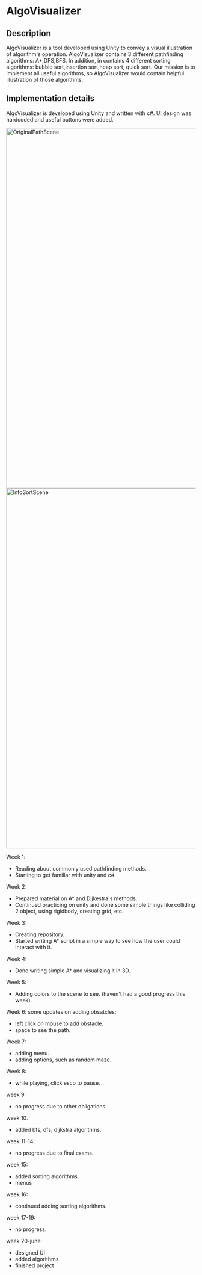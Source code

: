 # AlgoVisualizer

## Description
AlgoVisualizer is a tool developed using Unity to convey a visual illustration of algorithm's operation. AlgoVisualizer contains 3 different pathfinding algorithms: A*,DFS,BFS. In addition, in contains 4 different sorting algorithms: bubble sort,insertion sort,heap sort, quick sort.
Our mission is to implement all useful algorithms, so AlgoVisualizer would contain helpful illustration of those algorithms.

## Implementation details
AlgoVisualizer is developed using Unity and written with c#. UI design was hardcoded and useful buttons were added.

<img width="958" alt="OriginalPathScene" src="https://user-images.githubusercontent.com/73337305/127785268-28a45bd3-6baa-4d7f-bc57-da387f937f73.png">
<img width="958" alt="InfoSortScene" src="https://user-images.githubusercontent.com/73337305/127785348-aceeac5b-5633-49dc-8d4c-dca3111420df.png">



Week 1:
- Reading about commonly used pathfinding methods.
- Starting to get familiar with unity and c#.

Week 2:
- Prepared material on A* and Dijkestra's methods.
- Continued practicing on unity and done some simple things like colliding 2 object, using rigidbody, creating grid, etc.

Week 3:
- Creating repository.
- Started writing A* script in a simple way to see how the user could interact with it.

Week 4:
- Done writing simple A* and visualizing it in 3D.

Week 5:
- Adding colors to the scene to see.
(haven't had a good progress this week).

Week 6:
some updates on adding obsatcles:
- left click on mouse to add obstacle.
- space to see the path.

Week 7:
- adding menu.
- adding options, such as random maze.

Week 8:
- while playing, click escp to pause.

week 9:
- no progress due to other obligations

week 10: 
- added bfs, dfs, dijkstra algorithms.

week 11-14:
- no progress due to final exams.

week 15:
- added sorting algorithms.
- menus

week 16:
- continued adding sorting algorithms.

week 17-19: 
- no progress.

week 20-june:
- designed UI
- added algorithms
- finished project
